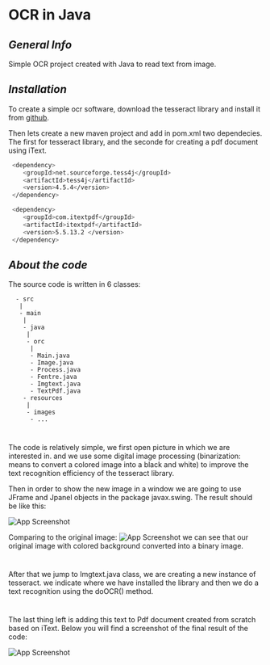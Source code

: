 
# OCR in Java
## _General Info_
Simple OCR project created with Java to read text from image.

## _Installation_
To create a simple ocr software, download the tesseract
library and install it from
[github](https://github.com/UB-Mannheim/tesseract/wiki).

Then lets create a new maven project and add in pom.xml 
two dependecies. The first for tesseract library, and the 
seconde for creating a pdf document using iText.

```bash 
 <dependency>
    <groupId>net.sourceforge.tess4j</groupId>
    <artifactId>tess4j</artifactId>
    <version>4.5.4</version>
 </dependency>
```
```bash 
 <dependency>
    <groupId>com.itextpdf</groupId>
    <artifactId>itextpdf</artifactId>
    <version>5.5.13.2 </version>
 </dependency>
```
## _About the code_
The source code is written in 6 classes:
```
  - src
   |
   - main
    |
    - java
     |
     - orc
      |     
      - Main.java
      - Image.java
      - Process.java
      - Fentre.java
      - Imgtext.java
      - TextPdf.java
    - resources
     |
     - images
      - ...
```

#
The code is relatively simple, we first open picture in which we are interested in. and we use some digital image processing (binarization: means to convert a colored image into a black and white) to improve the text recognition efficiency
 of the tesseract library.
 
Then in order to show the new image in a window we are going to use JFrame and Jpanel objects in the package javax.swing.
The result should be like this:

![App Screenshot](https://raw.githubusercontent.com/imenebaraitame/OCR-in-java/master/bufferedImage.jpg)

Comparing to the original image:
![App Screenshot](https://raw.githubusercontent.com/imenebaraitame/OCR-in-java/master/test2.jpg)
we can see that our original image with colored background converted into a binary image.

#
 After that we jump to Imgtext.java class, we are creating 
 a new instance of tesseract. we indicate where we have installed
 the library and then we do a text recognition using the doOCR() method.
#
 The last thing left is adding this text to Pdf document created from scratch based on iText.
 Below you will find a screenshot of the final result of the code:

 ![App Screenshot](https://raw.githubusercontent.com/imenebaraitame/OCR-in-java/master/ocrDemo.png)


 

 









